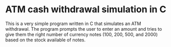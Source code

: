 # ATM cash withdrawal simulation in C

This is a very simple program written in C that simulates an ATM withdrawal. The program prompts the user to enter an amount and tries to give them the right number of currency notes (100, 200, 500, and 2000) based on the stock available of notes.
